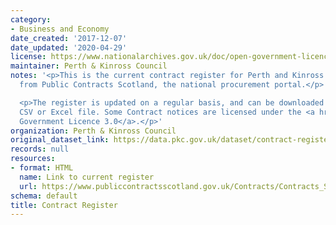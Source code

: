 ```yaml
---
category:
- Business and Economy
date_created: '2017-12-07'
date_updated: '2020-04-29'
license: https://www.nationalarchives.gov.uk/doc/open-government-licence/version/3/
maintainer: Perth & Kinross Council
notes: '<p>This is the current contract register for Perth and Kinross Council, pulled
  from Public Contracts Scotland, the national procurement portal.</p>

  <p>The register is updated on a regular basis, and can be downloaded as either a
  CSV or Excel file. Some Contract notices are licensed under the <a href="" title="http://www.nationalarchives.gov.uk/doc/open-government-licence/">Open
  Government Licence 3.0</a>.</p>'
organization: Perth & Kinross Council
original_dataset_link: https://data.pkc.gov.uk/dataset/contract-register
records: null
resources:
- format: HTML
  name: Link to current register
  url: https://www.publiccontractsscotland.gov.uk/Contracts/Contracts_Search.aspx?AuthID=AA00372
schema: default
title: Contract Register
---
```

